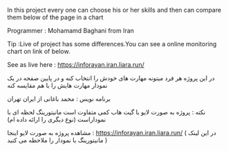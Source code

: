 In this project every one can choose his or her skills and then can compare them below of the page in a chart

Programmer : Mohamamd Baghani from Iran

Tip :Live of project has some differences.You can see a online monitoring chart on link of below.

See as  live here : https://inforayan.iran.liara.run/




در این پروژه هر فرد میتونه مهارت های خودش را انتخاب کنه و در پایین صفحه در یک نمودار مهارت هایش را با هم مقایسه کنه

برنامه نویس : محمد باغانی از ایران تهران

نکته : پروژه به صورت لایو با گیت هاب کمی متفاوت است مانیتورینگ لحظه ای با نموداراست (نوع دیگری را ارائه داده ام)

مشاهده پروژه به صورت لایو اینجا : https://inforayan.iran.liara.run/  ( در این لینک مانیتورینگ با نمودار را ملاحظه می کنید )


